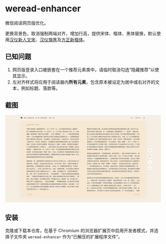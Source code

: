 # weread-enhancer

微信阅读网页版优化。

更换背景色，取消强制两端对齐，增加行高，提供宋体、楷体、黑体替换，默认使用[汉仪新人文宋](https://www.hanyi.com.cn/productdetail.php?id=758)、[汉仪旗黑](https://www.hanyi.com.cn/productdetail.php?id=832)及[方正新楷体](https://www.foundertype.com/index.php/FontInfo/index/id/290)。

## 已知问题

1. 网页版登录入口被嵌套在一个推荐元素类中，请临时取消勾选“隐藏推荐”以使其显示。
2. 左对齐样式将应用于阅读器内**所有元素**，包含原本被设定为居中或右对齐的文本，例如标题、落款等。

## 截图

![阅读器](/screenshot.png "阅读器")

## 安装

克隆或下载本仓库，在基于 Chromium 的浏览器扩展页中启用开发者模式，并选择子文件夹 `weread-enhancer` 作为“已解压的扩展程序文件”。

